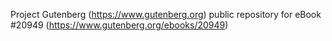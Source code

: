 Project Gutenberg (https://www.gutenberg.org) public repository for eBook #20949 (https://www.gutenberg.org/ebooks/20949)
